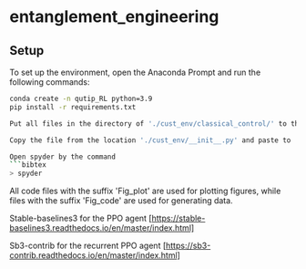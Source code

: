 # entanglement_engineering

## Setup

To set up the environment, open the Anaconda Prompt and run the following commands:

```sh
conda create -n qutip_RL python=3.9
pip install -r requirements.txt

Put all files in the directory of './cust_env/classical_control/' to the qutip_RL env directory 'C:/users/yourUserName/anaconda3/envs/qutip_RL/Lib/site-packages/gym/envs/classic_control/'

Copy the file from the location './cust_env/__init__.py' and paste to 'C:/users/yourUserName/anaconda3/envs/qutip_RL/Lib/site-packages/gym/envs/__init__.py', replace the original one.

Open spyder by the command
```bibtex
> spyder
```
All code files with the suffix 'Fig_plot' are used for plotting figures, while files with the suffix 'Fig_code' are used for generating data.

Stable-baselines3 for the PPO agent [https://stable-baselines3.readthedocs.io/en/master/index.html]

Sb3-contrib for the recurrent PPO agent [https://sb3-contrib.readthedocs.io/en/master/index.html]



